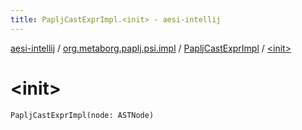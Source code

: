 ```yaml
---
title: PapljCastExprImpl.<init> - aesi-intellij
---
```


[aesi-intellij](../../index.html) / [org.metaborg.paplj.psi.impl](../index.html) / [PapljCastExprImpl](index.html) / [&lt;init&gt;](.)

# &lt;init&gt;

`PapljCastExprImpl(node: ASTNode)`